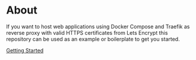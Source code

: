 # About
If you want to host web applications using Docker Compose and Traefik as reverse proxy with valid HTTPS
certificates from Lets Encrypt this repository can be used as an example or boilerplate to get you started.

[Getting Started](./traefik/README.md)
